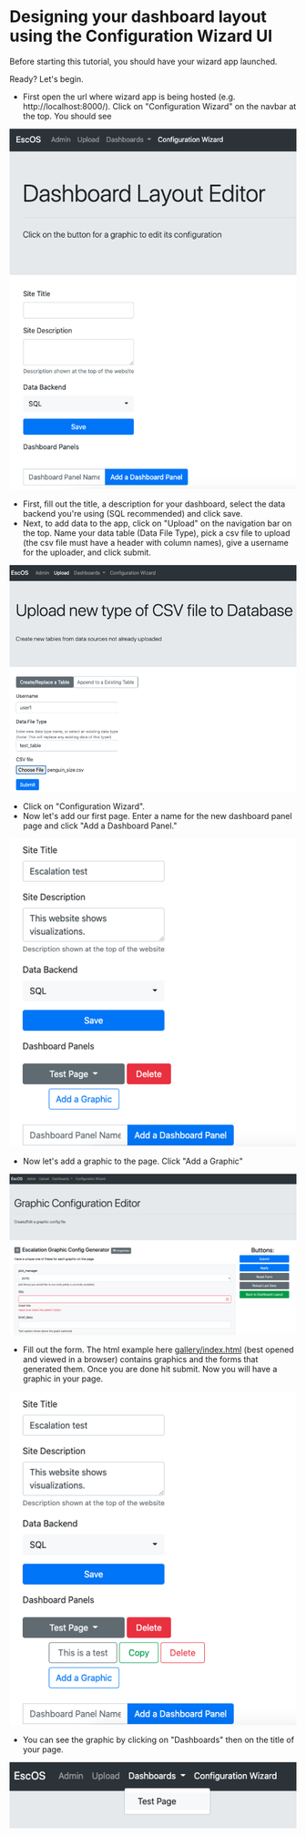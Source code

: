 # Designing your dashboard layout using the Configuration Wizard UI

Before starting this tutorial, you should have your wizard app launched. 

Ready? Let's begin.

- First open the url where wizard app is being hosted (e.g. http://localhost:8000/). Click on "Configuration Wizard" on the navbar at the top. You should see

![](images/first_look.png)
- First, fill out the title, a description for your dashboard, select the data backend you're using (SQL recommended) and click save.
- Next, to add data to the app, click on "Upload" on the navigation bar on the top. Name your data table (Data File Type),
 pick a csv file to upload (the csv file must have a header with column names), give a username for the uploader, and click submit. 
  
![](images/add_csv.png)

- Click on "Configuration Wizard".
- Now let's add our first page.
Enter a name for the new dashboard panel page and click "Add a Dashboard Panel."
 
![](images/add_page.png)

- Now let's add a graphic to the page. Click "Add a Graphic"

![](images/graphic_config.png)

- Fill out the form. The html example here
 [gallery/index.html](../gallery/index.html) (best opened and viewed in a browser) contains graphics and the forms that generated them. Once you are done hit submit.
Now you will have a graphic in your page. 

![](images/add_graphic.png)

- You can see the graphic by clicking on "Dashboards" then on the title of your page.

![](images/navbar_newpage.png)